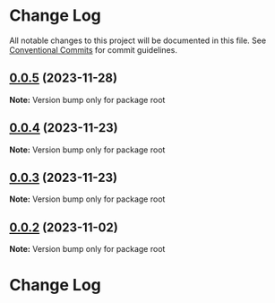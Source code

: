 # Change Log

All notable changes to this project will be documented in this file.
See [Conventional Commits](https://conventionalcommits.org) for commit guidelines.

## [0.0.5](https://github.com/wfalcon0x/sealion/compare/v0.0.4...v0.0.5) (2023-11-28)

**Note:** Version bump only for package root





## [0.0.4](https://github.com/wfalcon0x/sealion/compare/v0.0.3...v0.0.4) (2023-11-23)

**Note:** Version bump only for package root





## [0.0.3](https://github.com/wfalcon0x/sealion/compare/v0.0.2...v0.0.3) (2023-11-23)

**Note:** Version bump only for package root





## [0.0.2](https://github.com/wfalcon0x/sealion/compare/v0.0.1...v0.0.2) (2023-11-02)

**Note:** Version bump only for package root





# Change Log
